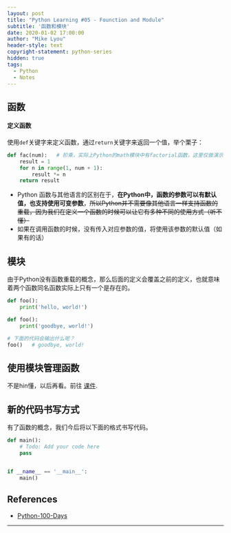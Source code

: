 ```yaml
---
layout: post
title: "Python Learning #05 - Founction and Module"
subtitle: '函数和模块'
date: 2020-01-02 17:00:00
author: "Mike Lyou"
header-style: text
copyright-statement: python-series
hidden: true
tags:
  - Python
  - Notes
---
```


<!-- more -->

## 函数

#### 定义函数

使用`def`关键字来定义函数，通过`return`关键字来返回一个值，举个栗子：

```python
def fac(num):   # 阶乘，实际上Python的math模块中有factorial函数，这里仅做演示
    result = 1
    for n in range(1, num + 1):
        result *= n
    return result
```

- Python 函数与其他语言的区别在于，**在Python中，函数的参数可以有默认值，也支持使用可变参数**，~~所以Python并不需要像其他语言一样支持函数的重载，因为我们在定义一个函数的时候可以让它有多种不同的使用方式（听不懂）~~
- 如果在调用函数的时候，没有传入对应参数的值，将使用该参数的默认值（如果有的话）

## 模块

由于Python没有函数重载的概念，那么后面的定义会覆盖之前的定义，也就意味着两个函数同名函数实际上只有一个是存在的。

```python
def foo():
    print('hello, world!')

def foo():
    print('goodbye, world!')

# 下面的代码会输出什么呢？
foo()   # goodbye, world!
```

## 使用模块管理函数

不是hin懂，以后再看。前往 [课件](https://github.com/jackfrued/Python-100-Days/blob/master/Day01-15/06.函数和模块的使用.md#用模块管理函数).

## 新的代码书写方式

有了函数的概念，我们今后将以下面的格式书写代码。
```python
def main():
    # Todo: Add your code here
    pass


if __name__ == '__main__':
    main()
```

## References
- [Python-100-Days](https://github.com/jackfrued/Python-100-Days)

------------

